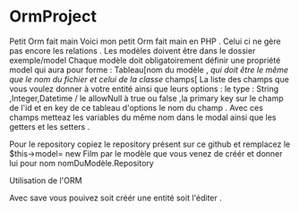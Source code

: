 # OrmProject
Petit Orm fait main
Voici mon petit Orm fait main en PHP . Celui ci ne gère pas encore les relations .
Les modèles doivent être dans le dossier exemple/model
Chaque modèle doit obligatoirement définir une propriété model qui aura pour forme :
Tableau[nom du modèle , *qui doit être le même que le nom du fichier et celui de la classe* champs[
La liste des champs que vous voulez donner à votre entité ainsi que leurs options : le type : String ,Integer,Datetime / le
allowNull à true ou false ,la primary key sur le champ de l'id et en key de ce tableau d'options le nom du champ .
Avec ces champs metteaz les variables du même nom dans le modal ainsi que les getters et les setters .

Pour le repository copiez le repository présent sur ce github et remplacez le $this->model= new Film par le modèle que vous venez de créér
et donner lui pour nom nomDuModèle.Repository

Utilisation de l'ORM

Avec save vous pouivez soit créér une entité soit l'éditer .
